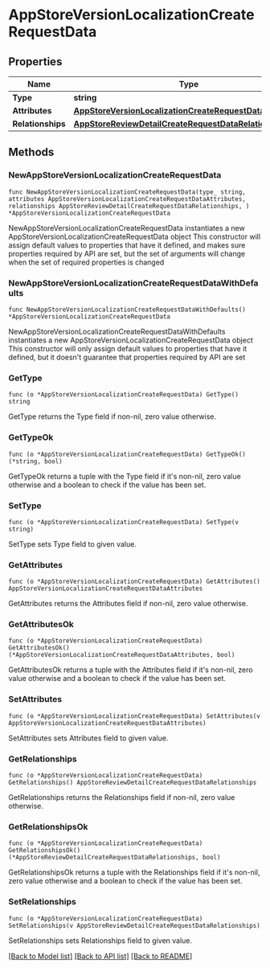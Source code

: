 # AppStoreVersionLocalizationCreateRequestData

## Properties

Name | Type | Description | Notes
------------ | ------------- | ------------- | -------------
**Type** | **string** |  | 
**Attributes** | [**AppStoreVersionLocalizationCreateRequestDataAttributes**](AppStoreVersionLocalizationCreateRequest_data_attributes.md) |  | 
**Relationships** | [**AppStoreReviewDetailCreateRequestDataRelationships**](AppStoreReviewDetailCreateRequest_data_relationships.md) |  | 

## Methods

### NewAppStoreVersionLocalizationCreateRequestData

`func NewAppStoreVersionLocalizationCreateRequestData(type_ string, attributes AppStoreVersionLocalizationCreateRequestDataAttributes, relationships AppStoreReviewDetailCreateRequestDataRelationships, ) *AppStoreVersionLocalizationCreateRequestData`

NewAppStoreVersionLocalizationCreateRequestData instantiates a new AppStoreVersionLocalizationCreateRequestData object
This constructor will assign default values to properties that have it defined,
and makes sure properties required by API are set, but the set of arguments
will change when the set of required properties is changed

### NewAppStoreVersionLocalizationCreateRequestDataWithDefaults

`func NewAppStoreVersionLocalizationCreateRequestDataWithDefaults() *AppStoreVersionLocalizationCreateRequestData`

NewAppStoreVersionLocalizationCreateRequestDataWithDefaults instantiates a new AppStoreVersionLocalizationCreateRequestData object
This constructor will only assign default values to properties that have it defined,
but it doesn't guarantee that properties required by API are set

### GetType

`func (o *AppStoreVersionLocalizationCreateRequestData) GetType() string`

GetType returns the Type field if non-nil, zero value otherwise.

### GetTypeOk

`func (o *AppStoreVersionLocalizationCreateRequestData) GetTypeOk() (*string, bool)`

GetTypeOk returns a tuple with the Type field if it's non-nil, zero value otherwise
and a boolean to check if the value has been set.

### SetType

`func (o *AppStoreVersionLocalizationCreateRequestData) SetType(v string)`

SetType sets Type field to given value.


### GetAttributes

`func (o *AppStoreVersionLocalizationCreateRequestData) GetAttributes() AppStoreVersionLocalizationCreateRequestDataAttributes`

GetAttributes returns the Attributes field if non-nil, zero value otherwise.

### GetAttributesOk

`func (o *AppStoreVersionLocalizationCreateRequestData) GetAttributesOk() (*AppStoreVersionLocalizationCreateRequestDataAttributes, bool)`

GetAttributesOk returns a tuple with the Attributes field if it's non-nil, zero value otherwise
and a boolean to check if the value has been set.

### SetAttributes

`func (o *AppStoreVersionLocalizationCreateRequestData) SetAttributes(v AppStoreVersionLocalizationCreateRequestDataAttributes)`

SetAttributes sets Attributes field to given value.


### GetRelationships

`func (o *AppStoreVersionLocalizationCreateRequestData) GetRelationships() AppStoreReviewDetailCreateRequestDataRelationships`

GetRelationships returns the Relationships field if non-nil, zero value otherwise.

### GetRelationshipsOk

`func (o *AppStoreVersionLocalizationCreateRequestData) GetRelationshipsOk() (*AppStoreReviewDetailCreateRequestDataRelationships, bool)`

GetRelationshipsOk returns a tuple with the Relationships field if it's non-nil, zero value otherwise
and a boolean to check if the value has been set.

### SetRelationships

`func (o *AppStoreVersionLocalizationCreateRequestData) SetRelationships(v AppStoreReviewDetailCreateRequestDataRelationships)`

SetRelationships sets Relationships field to given value.



[[Back to Model list]](../README.md#documentation-for-models) [[Back to API list]](../README.md#documentation-for-api-endpoints) [[Back to README]](../README.md)


